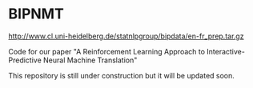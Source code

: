 # BIPNMT
http://www.cl.uni-heidelberg.de/statnlpgroup/bipdata/en-fr_prep.tar.gz

Code for our paper "A Reinforcement Learning Approach to Interactive-Predictive Neural Machine Translation"

This repository is still under construction but it will be updated soon.  
